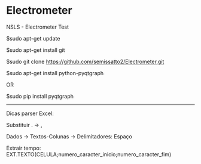 # Electrometer
NSLS - Electrometer Test

$sudo apt-get update

$sudo apt-get install git

$sudo git clone https://github.com/semissatto2/Electrometer.git

$sudo apt-get install python-pyqtgraph

OR

$sudo pip install pyqtgraph

------------------------------------------------
Dicas parser Excel:

Substituir . -> ,

Dados -> Textos-Colunas -> Delimitadores: Espaço

Extrair tempo: EXT.TEXTO(CELULA;numero_caracter_inicio;numero_caracter_fim)
